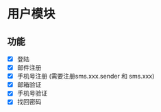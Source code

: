 # 用户模块

## 功能

- [x] 登陆
- [x] 邮件注册
- [x] 手机号注册 (需要注册sms.xxx.sender 和 sms.xxx)
- [x] 邮箱验证
- [x] 手机号验证
- [x] 找回密码